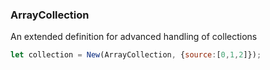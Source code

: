 ### ArrayCollection

An extended definition for advanced handling of collections

```javascript
let collection = New(ArrayCollection, {source:[0,1,2]});
```
